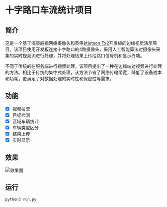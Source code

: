 # 十字路口车流统计项目

## 简介

这是一个基于海康威视网络摄像头和英伟达[jetson Tx2](https://www.nvidia.cn/autonomous-machines/embedded-systems/jetson-tx2/)开发板的边缘视觉演示项目。该项目使用开发板连接十字路口的4路摄像头，采用人工智能算法对摄像头采集的实时视频流进行处理，并将处理结果上传给路口信号机和显示终端。

不同于传统的在服务端进行视频处理，该项目提出了一种在边缘端对视频进行处理的方法。相比于传统的集中式处理，该方法节省了网络传输带宽，降低了设备成本和功耗，更满足了对数据处理的实时性和保密性等需求。

## 功能

- [x] 视频拉流
- [x] 目标检测
- [x] 区域车辆统计
- [x] 车辆类型区分
- [x] 结果上传
- [x] 实时显示

## 效果

![效果图](https://ftp.bmp.ovh/imgs/2021/03/0a35878ab85f97c1.jpg)


## 运行
`python3 run.py`
